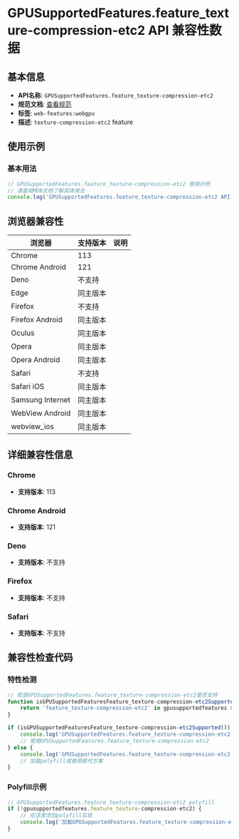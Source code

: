 # GPUSupportedFeatures.feature_texture-compression-etc2 API 兼容性数据

## 基本信息

- **API名称**: `GPUSupportedFeatures.feature_texture-compression-etc2`
- **规范文档**: [查看规范](https://gpuweb.github.io/gpuweb/#texture-compression-etc2)
- **标签**: `web-features:webgpu`
- **描述**: `texture-compression-etc2` feature

## 使用示例

### 基本用法

```javascript
// GPUSupportedFeatures.feature_texture-compression-etc2 使用示例
// 请查阅MDN文档了解具体用法
console.log('GPUSupportedFeatures.feature_texture-compression-etc2 API');
```

## 浏览器兼容性

| 浏览器 | 支持版本 | 说明 |
|--------|----------|------|
| Chrome | 113 |  |
| Chrome Android | 121 |  |
| Deno | 不支持 |  |
| Edge | 同主版本 |  |
| Firefox | 不支持 |  |
| Firefox Android | 同主版本 |  |
| Oculus | 同主版本 |  |
| Opera | 同主版本 |  |
| Opera Android | 同主版本 |  |
| Safari | 不支持 |  |
| Safari iOS | 同主版本 |  |
| Samsung Internet | 同主版本 |  |
| WebView Android | 同主版本 |  |
| webview_ios | 同主版本 |  |

## 详细兼容性信息

### Chrome

- **支持版本**: 113

### Chrome Android

- **支持版本**: 121

### Deno

- **支持版本**: 不支持

### Firefox

- **支持版本**: 不支持

### Safari

- **支持版本**: 不支持

## 兼容性检查代码

### 特性检测

```javascript
// 检查GPUSupportedFeatures.feature_texture-compression-etc2是否支持
function isGPUSupportedFeaturesFeature_texture-compression-etc2Supported() {
    return 'feature_texture-compression-etc2' in gpusupportedfeatures && typeof gpusupportedfeatures.feature_texture-compression-etc2 === 'function';
}

if (isGPUSupportedFeaturesFeature_texture-compression-etc2Supported()) {
    console.log('GPUSupportedFeatures.feature_texture-compression-etc2 支持');
    // 使用GPUSupportedFeatures.feature_texture-compression-etc2
} else {
    console.log('GPUSupportedFeatures.feature_texture-compression-etc2 不支持，需要polyfill');
    // 加载polyfill或使用替代方案
}
```

### Polyfill示例

```javascript
// GPUSupportedFeatures.feature_texture-compression-etc2 polyfill
if (!gpusupportedfeatures.feature_texture-compression-etc2) {
    // 在这里添加polyfill实现
    console.log('加载GPUSupportedFeatures.feature_texture-compression-etc2 polyfill');
}
```

